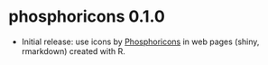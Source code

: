 # phosphoricons 0.1.0

* Initial release: use icons by [Phosphoricons](https://phosphoricons.com/) in web pages (shiny, rmarkdown) created with R.
